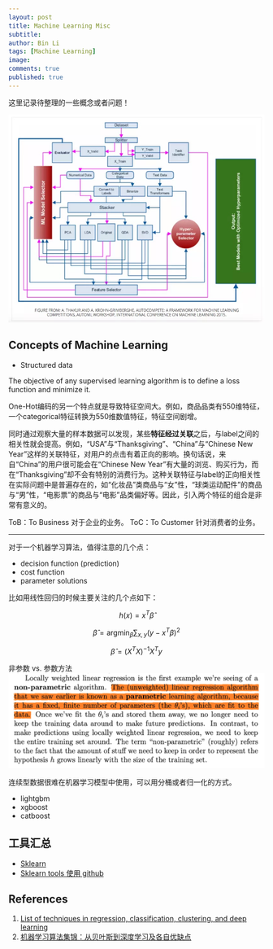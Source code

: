 ```yaml
---
layout: post
title: Machine Learning Misc
subtitle:
author: Bin Li
tags: [Machine Learning]
image: 
comments: true
published: true
---
```


这里记录待整理的一些概念或者问题！

![](/img/media/15586905041983.jpg)


## Concepts of Machine Learning
* Structured data

The objective of any supervised learning algorithm is to define a loss function and minimize it. 

One-Hot编码的另一个特点就是导致特征空间大。例如，商品品类有550维特征，一个categorical特征转换为550维数值特征，特征空间剧增。

同时通过观察大量的样本数据可以发现，某些**特征经过关联**之后，与label之间的相关性就会提高。例如，“USA”与“Thanksgiving”、“China”与“Chinese New Year”这样的关联特征，对用户的点击有着正向的影响。换句话说，来自“China”的用户很可能会在“Chinese New Year”有大量的浏览、购买行为，而在“Thanksgiving”却不会有特别的消费行为。这种关联特征与label的正向相关性在实际问题中是普遍存在的，如“化妆品”类商品与“女”性，“球类运动配件”的商品与“男”性，“电影票”的商品与“电影”品类偏好等。因此，引入两个特征的组合是非常有意义的。

ToB：To Business 对于企业的业务。
ToC：To Customer 针对消费者的业务。

---

对于一个机器学习算法，值得注意的几个点：
* decision function (prediction)
* cost function
* parameter solutions

比如用线性回归的时候主要关注的几个点如下：

$$
h ( x ) = x ^ { T } \hat { \beta }
$$

$$
\hat { \beta } = \operatorname { argmin } _ { \beta } \sum _ { x , y } \left( y - x ^ { T } \beta \right) ^ { 2 }
$$

$$
\hat { \beta } = \left( X ^ { T } X \right) ^ { - 1 } X ^ { T } y
$$


非参数 vs. 参数方法
![-w929](/img/media/15482224500896.jpg)

连续型数据很难在机器学习模型中使用，可以用分桶或者归一化的方式。

* lightgbm
* xgboost
* catboost

## 工具汇总
* [Sklearn](https://scikit-learn.org/stable/modules/classes.html)
* [Sklearn tools 使用 github](https://github.com/renxingkai/Sklearn_MachineLearining)

## References
1. [List of techniques in regression, classification, clustering, and deep learning](https://www.linkedin.com/pulse/list-techniques-regression-classification-clustering-deep-weili-zhang/)
2. [机器学习算法集锦：从贝叶斯到深度学习及各自优缺点](https://zhuanlan.zhihu.com/p/25327755)